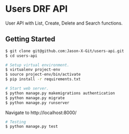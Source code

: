 # Users DRF API

User API with List, Create, Delete and Search functions.

## Getting Started

```bash
$ git clone git@github.com:Jason-X-Git/users-api.git
$ cd users-api

# Setup virtual environment.
$ virtualenv project-env
$ source project-env/bin/activate
$ pip install -r requirements.txt

# Start web server.
$ python manage.py makemigrations authentication
$ python manage.py migrate
$ python manage.py runserver
```
Navigate to http://localhost:8000/
```bash
# Testing
$ python manage.py test
```
